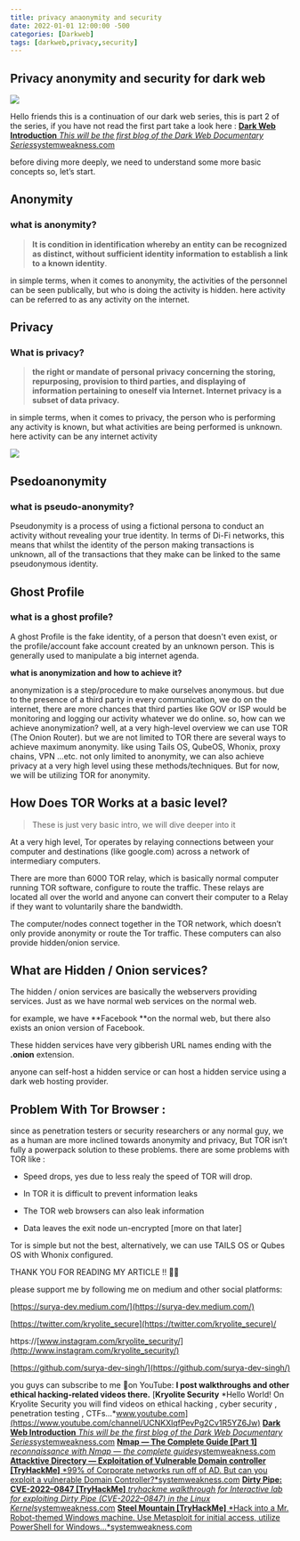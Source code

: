 ```yaml
---
title: privacy anaonymity and security
date: 2022-01-01 12:00:00 -500
categories: [Darkweb]
tags: [darkweb,privacy,security]
---
```


## Privacy anonymity and security for dark web

![](https://cdn-images-1.medium.com/max/3840/1*bTkVAqr-W56J2aDan-QsUg.png)

Hello friends this is a continuation of our dark web series, this is part 2 of the series, if you have not read the first part take a look here :
[**Dark Web Introduction**
*This will be the first blog of the Dark Web Documentary Series*systemweakness.com](https://systemweakness.com/dark-web-introduction-8d965a8e68e2)

before diving more deeply, we need to understand some more basic concepts so, let’s start.

## Anonymity

### what is anonymity?
>  **It is condition in identification whereby an entity can be recognized as distinct, without sufficient identity information to establish a link to a known identity**.

in simple terms, when it comes to anonymity, the activities of the personnel can be seen publically, but who is doing the activity is hidden. here activity can be referred to as any activity on the internet.

## Privacy

### What is privacy?
>  **the right or mandate of personal privacy concerning the storing, repurposing, provision to third parties, and displaying of information pertaining to oneself via Internet. Internet privacy is a subset of data privacy.**

in simple terms, when it comes to privacy, the person who is performing any activity is known, but what activities are being performed is unknown. here activity can be any internet activity

![](https://cdn-images-1.medium.com/max/3840/1*ngrKiNMpGXESkqprXYe0Uw.png)

## Psedoanonymity

### what is pseudo-anonymity?

Pseudonymity is a process of using a fictional persona to conduct an activity without revealing your true identity. In terms of Di-Fi networks, this means that whilst the identity of the person making transactions is unknown, all of the transactions that they make can be linked to the same pseudonymous identity.

## Ghost Profile

### what is a ghost profile?

A ghost Profile is the fake identity, of a person that doesn't even exist, or the profile/account fake account created by an unknown person. This is generally used to manipulate a big internet agenda.

**what is anonymization and how to achieve it?**

anonymization is a step/procedure to make ourselves anonymous. but due to the presence of a third party in every communication, we do on the internet, there are more chances that third parties like GOV or ISP would be monitoring and logging our activity whatever we do online. so, how can we achieve anonymization? well, at a very high-level overview we can use TOR (The Onion Router). but we are not limited to TOR there are several ways to achieve maximum anonymity. like using Tails OS, QubeOS, Whonix, proxy chains, VPN …etc. not only limited to anonymity, we can also achieve privacy at a very high level using these methods/techniques. But for now, we will be utilizing TOR for anonymity.

## How Does TOR Works at a basic level?
>  These is just very basic intro, we will dive deeper into it

At a very high level, Tor operates by relaying connections between your computer and destinations (like google.com) across a network of intermediary computers.

There are more than 6000 TOR relay, which is basically normal computer running TOR software, configure to route the traffic. These relays are located all over the world and anyone can convert their computer to a Relay if they want to voluntarily share the bandwidth.

The computer/nodes connect together in the TOR network, which doesn’t only provide anonymity or route the Tor traffic. These computers can also provide hidden/onion service.

## What are Hidden / Onion services?

The hidden / onion services are basically the webservers providing services. Just as we have normal web services on the normal web.

for example, we have **Facebook **on the normal web, but there also exists an onion version of Facebook.

These hidden services have very gibberish URL names ending with the **.onion** extension.

anyone can self-host a hidden service or can host a hidden service using a dark web hosting provider.

## Problem With Tor Browser :

since as penetration testers or security researchers or any normal guy, we as a human are more inclined towards anonymity and privacy, But TOR isn’t fully a powerpack solution to these problems. there are some problems with TOR like :

* Speed drops, yes due to less realy the speed of TOR will drop.

* In TOR it is difficult to prevent information leaks

* The TOR web browsers can also leak information

* Data leaves the exit node un-encrypted [more on that later]

Tor is simple but not the best, alternatively, we can use TAILS OS or Qubes OS with Whonix configured.

THANK YOU FOR READING MY ARTICLE !! 👊👊

please support me by following me on medium and other social platforms:

[https://surya-dev.medium.com/](https://surya-dev.medium.com/)

[https://twitter.com/kryolite_secure](https://twitter.com/kryolite_secure)/

https://[www.instagram.com/kryolite_security/](http://www.instagram.com/kryolite_security/)

[https://github.com/surya-dev-singh/](https://github.com/surya-dev-singh/)

you guys can subscribe to me 🙌on YouTube: **I post walkthroughs and other ethical hacking-related videos there.**
[**Kryolite Security**
*Hello World! On Kryolite Security you will find videos on ethical hacking , cyber security , penetration testing , CTFs…*www.youtube.com](https://www.youtube.com/channel/UCNKXlqfPevPg2Cv1R5YZ6Jw)
[**Dark Web Introduction**
*This will be the first blog of the Dark Web Documentary Series*systemweakness.com](https://systemweakness.com/dark-web-introduction-8d965a8e68e2)
[**Nmap — The Complete Guide [Part 1]**
*reconnaissance with Nmap — the complete guide*systemweakness.com](https://systemweakness.com/nmap-the-complete-guide-part-1-4f6464c94edd)
[**Attacktive Directory — Exploitation of Vulnerable Domain controller [TryHackMe]**
*99% of Corporate networks run off of AD. But can you exploit a vulnerable Domain Controller?*systemweakness.com](https://systemweakness.com/attacktive-directory-tryhackme-90465c2d48ea)
[**Dirty Pipe: CVE-2022–0847 [TryHackMe]**
*tryhackme walkthrough for Interactive lab for exploiting Dirty Pipe (CVE-2022–0847) in the Linux Kernel*systemweakness.com](https://systemweakness.com/dirty-pipe-cve-2022-0847-tryhackme-7a652910596b)
[**Steel Mountain [TryHackMe]**
*Hack into a Mr. Robot-themed Windows machine. Use Metasploit for initial access, utilize PowerShell for Windows…*systemweakness.com](https://systemweakness.com/steel-mountain-tryhackme-ab22711fe3c7)
